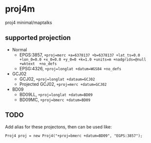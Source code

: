 # proj4m
proj4 minimal/maptalks

## supported projection
- Normal
    - EPGS:3857, `+proj=merc +a=6378137 +b=6378137 +lat_ts=0.0 +lon_0=0.0 +x_0=0.0 +y_0=0 +k=1.0 +units=m +nadgrids=@null +wktext  +no_defs`
    - EPSG:4326, `+proj=longlat +datum=WGS84 +no_defs`
- GCJ02
    - GCJ02, `+proj=longlat +dataum=GCJ02`
    - Projected GCJ02, `+proj=merc +datum=GCJ02`
- BD09
    - BD09LL, `+proj=longlat +datum=BD09`
    - BD09MC, `+proj=bmerc +datum=BD09`

## TODO
Add alias for these projectons, then can be used like:
```
Proj4 proj = new Proj4("+proj=bmerc +datum=BD09", "EGPS:3857");
```
